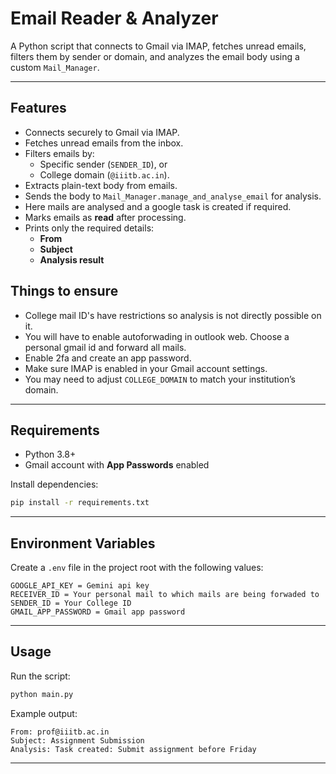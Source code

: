 # Email Reader & Analyzer

A Python script that connects to Gmail via IMAP, fetches unread emails, filters them by sender or domain, and analyzes the email body using a custom `Mail_Manager`.

---

## Features

- Connects securely to Gmail via IMAP.
- Fetches unread emails from the inbox.
- Filters emails by:
  - Specific sender (`SENDER_ID`), or
  - College domain (`@iiitb.ac.in`).
- Extracts plain-text body from emails.
- Sends the body to `Mail_Manager.manage_and_analyse_email` for analysis.
- Here mails are analysed and a google task is created if required.
- Marks emails as **read** after processing.
- Prints only the required details:
  - **From**
  - **Subject**
  - **Analysis result**

## Things to ensure

- College mail ID's have restrictions so analysis is not directly possible on it.
- You will have to enable autoforwading in outlook web. Choose a personal gmail id and forward all mails.
- Enable 2fa and create an app password.
- Make sure IMAP is enabled in your Gmail account settings.
- You may need to adjust `COLLEGE_DOMAIN` to match your institution’s domain.

---

## Requirements

- Python 3.8+
- Gmail account with **App Passwords** enabled

Install dependencies:

```bash
pip install -r requirements.txt
```

---

## Environment Variables

Create a `.env` file in the project root with the following values:

```env
GOOGLE_API_KEY = Gemini api key
RECEIVER_ID = Your personal mail to which mails are being forwaded to
SENDER_ID = Your College ID
GMAIL_APP_PASSWORD = Gmail app password
```

---

## Usage

Run the script:

```bash
python main.py
```

Example output:

```
From: prof@iiitb.ac.in
Subject: Assignment Submission
Analysis: Task created: Submit assignment before Friday
```

---

